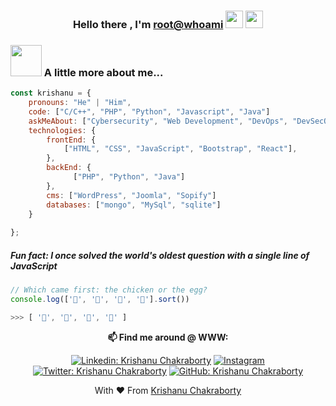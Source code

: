 <h3 align="center"> Hello there , I'm <a href="https://krishanuchakraborty.me/">root@whoami</a> <img src="https://media.giphy.com/media/hvRJCLFzcasrR4ia7z/giphy.gif" width="28"> <img src="https://emojis.slackmojis.com/emojis/images/1531849430/4246/blob-sunglasses.gif?1531849430" width="28"/></h3>

### <img src="https://media.giphy.com/media/VgCDAzcKvsR6OM0uWg/giphy.gif" width="50"> A little more about me...  

```javascript
const krishanu = {
    pronouns: "He" | "Him",
    code: ["C/C++", "PHP", "Python", "Javascript", "Java"]
    askMeAbout: ["Cybersecurity", "Web Development", "DevOps", "DevSecOps", "Bug Bounty"]
    technologies: {
        frontEnd: {
            ["HTML", "CSS", "JavaScript", "Bootstrap", "React"],
        },
        backEnd: {
              ["PHP", "Python", "Java"]
        },
        cms: ["WordPress", "Joomla", "Sopify"]
        databases: ["mongo", "MySql", "sqlite"]
    }
    
};
```
##### Fun fact: I once solved the world's oldest question with a single line of JavaScript
<!-- wi*quL3fcV -->

```javascript
// Which came first: the chicken or the egg?
console.log(['🥚', '🐣', '🐥', '🐔'].sort())

>>> [ '🐔', '🐣', '🐥', '🥚' ]
```
<div align="center">

**📫 Find me around @ WWW:**<br>

[![Linkedin: Krishanu Chakraborty](https://img.shields.io/badge/-go4krishanu-blue?style=flat-square&logo=Linkedin&logoColor=white&link=https://www.linkedin.com/in/go4krishanu/)](https://www.linkedin.com/in/go4krishanu/)
<a href="https://instagram.com/being_krish3367" target="_blank"><img src="https://img.shields.io/badge/being_krish3367_-%23E4405F.svg?&style=flat-square&logo=instagram&logoColor=white" alt="Instagram"></a>
[![Twitter: Krishanu Chakraborty](https://img.shields.io/twitter/follow/go4krishanu?style=social)](https://twitter.com/go4krishanu)
[![GitHub: Krishanu Chakraborty](https://img.shields.io/github/followers/go4krishanu?label=go4krishanu&style=social)](https://github.com/go4krishanu)

<div align="center">

</div>  


With ❤ From [Krishanu Chakraborty](https://krishanuchakraborty.me/)




